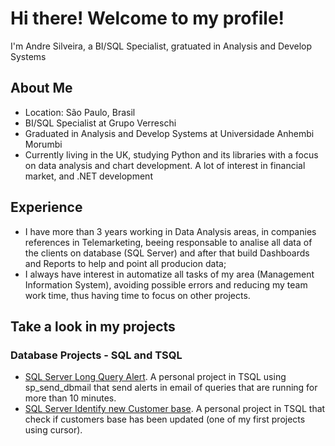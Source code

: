 # Hi there! Welcome to my profile! 

I'm Andre Silveira, a BI/SQL Specialist, gratuated in Analysis and Develop Systems

## About Me 
- Location: São Paulo, Brasil
- BI/SQL Specialist at Grupo Verreschi
- Graduated in Analysis and Develop Systems at Universidade Anhembi Morumbi
- Currently living in the UK, studying Python and its libraries with a focus on data analysis and chart development. A lot of interest in financial market, and .NET development

## Experience 
* I have more than 3 years working in Data Analysis areas, in companies references in Telemarketing, beeing responsable to analise all data of the clients on database (SQL Server) and after that build Dashboards and Reports to help and point all producion data;
* I always have interest in automatize all tasks of my area (Management Information System), avoiding possible errors and reducing my team work time, thus having time to focus on other projects.

## Take a look in my projects
### Database Projects - SQL and TSQL
* [SQL Server Long Query Alert](https://github.com/SilveiraAndre/sql-long-query-alert). A personal project in TSQL using sp_send_dbmail that send alerts in email of queries that are running for more than 10 minutes.
* [SQL Server Identify new Customer base](https://github.com/SilveiraAndre/identify-new-customer-base). A personal project in TSQL that check if customers base has been updated (one of my first projects using cursor).
